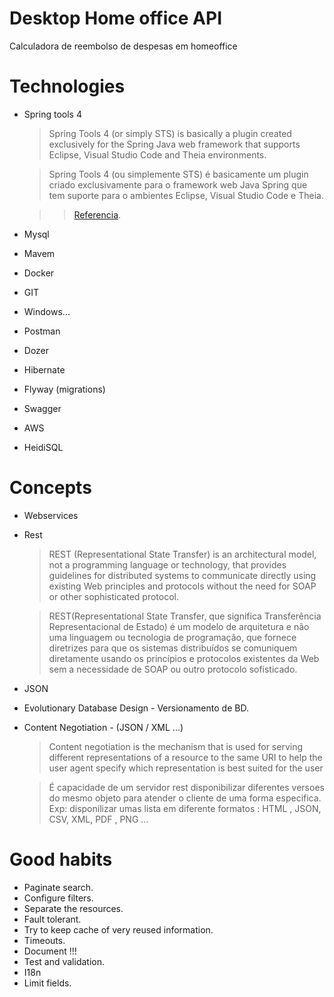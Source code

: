# Desktop Home office API
Calculadora de reembolso de despesas em homeoffice


# Technologies
- Spring tools 4
    > Spring Tools 4 (or simply STS) is basically a plugin created exclusively for the Spring Java web framework that supports Eclipse, Visual Studio Code and Theia environments.

    >Spring Tools 4 (ou simplemente STS) é basicamente um plugin criado exclusivamente para o framework web Java Spring que tem suporte para o ambientes Eclipse, Visual Studio Code e Theia. 
    
    >> [Referencia](https://diegofernando.dev/adicionando-eclipse-spring-tools-4-lancador-ubuntu.html#:~:text=J%C3%A1%20o%20Spring%20Tools%204,Visual%20Studio%20Code%20e%20Theia.).

    
- Mysql
- Mavem
- Docker
- GIT
- Windows...
- Postman
- Dozer
- Hibernate
- Flyway (migrations)
- Swagger
- AWS
- HeidiSQL

# Concepts 
- Webservices
- Rest
    > REST (Representational State Transfer) is an architectural model, not a programming language or technology, that provides guidelines for distributed systems to communicate directly using existing Web principles and protocols without the need for SOAP or other sophisticated protocol.
    
    > REST(Representational State Transfer, que significa Transferência Representacional de Estado) é um modelo de arquitetura e não uma linguagem ou tecnologia de programação, que fornece diretrizes para que os sistemas distribuídos se comuniquem diretamente usando os princípios e protocolos existentes da Web sem a necessidade de SOAP ou outro protocolo sofisticado.
- JSON
- Evolutionary Database Design - Versionamento de BD.
- Content Negotiation - (JSON / XML ...)
    > Content negotiation is the mechanism that is used for serving different representations of a resource to the same URI to help the user agent specify which representation is best suited for the user 
    
    > É capacidade de um servidor rest disponibilizar diferentes versoes do mesmo objeto para atender o cliente de uma forma especifica. Exp: disponilizar umas lista em diferente formatos : HTML , JSON, CSV, XML, PDF , PNG ...

# Good habits
- Paginate search.
- Configure filters.
- Separate the resources.
- Fault tolerant.
- Try to keep cache of very reused information.
- Timeouts.
- Document !!!
- Test and validation.
- I18n
- Limit fields.

